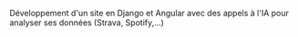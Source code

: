 Développement d'un site en Django et Angular avec des appels à l'IA pour analyser ses données (Strava, Spotify,...)

